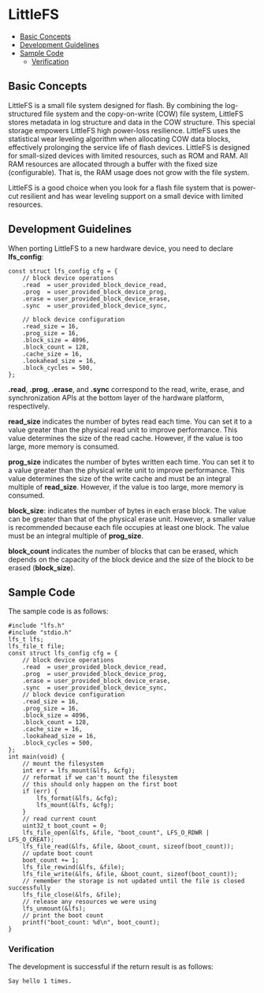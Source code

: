 # LittleFS<a name="EN-US_TOPIC_0000001106260762"></a>

-   [Basic Concepts](#section1553253111412)
-   [Development Guidelines](#section1496101821515)
-   [Sample Code](#section1034515054620)
    -   [Verification](#section176167422148)


## Basic Concepts<a name="section1553253111412"></a>

LittleFS is a small file system designed for flash. By combining the log-structured file system and the copy-on-write \(COW\) file system, LittleFS stores metadata in log structure and data in the COW structure. This special storage empowers LittleFS high power-loss resilience. LittleFS uses the statistical wear leveling algorithm when allocating COW data blocks, effectively prolonging the service life of flash devices. LittleFS is designed for small-sized devices with limited resources, such as ROM and RAM. All RAM resources are allocated through a buffer with the fixed size \(configurable\). That is, the RAM usage does not grow with the file system.

LittleFS is a good choice when you look for a flash file system that is power-cut resilient and has wear leveling support on a small device with limited resources.

## Development Guidelines<a name="section1496101821515"></a>

When porting LittleFS to a new hardware device, you need to declare  **lfs\_config**:

```
const struct lfs_config cfg = {
    // block device operations
    .read  = user_provided_block_device_read,
    .prog  = user_provided_block_device_prog,
    .erase = user_provided_block_device_erase,
    .sync  = user_provided_block_device_sync,

    // block device configuration
    .read_size = 16,
    .prog_size = 16,
    .block_size = 4096,
    .block_count = 128,
    .cache_size = 16,
    .lookahead_size = 16,
    .block_cycles = 500,
};
```

**.read**,  **.prog**,  **.erase**, and  **.sync**  correspond to the read, write, erase, and synchronization APIs at the bottom layer of the hardware platform, respectively.

**read\_size**  indicates the number of bytes read each time. You can set it to a value greater than the physical read unit to improve performance. This value determines the size of the read cache. However, if the value is too large, more memory is consumed.

**prog\_size**  indicates the number of bytes written each time. You can set it to a value greater than the physical write unit to improve performance. This value determines the size of the write cache and must be an integral multiple of  **read\_size**. However, if the value is too large, more memory is consumed.

**block\_size**: indicates the number of bytes in each erase block. The value can be greater than that of the physical erase unit. However, a smaller value is recommended because each file occupies at least one block. The value must be an integral multiple of  **prog\_size**.

**block\_count**  indicates the number of blocks that can be erased, which depends on the capacity of the block device and the size of the block to be erased \(**block\_size**\).

## Sample Code<a name="section1034515054620"></a>

The sample code is as follows:

```
#include "lfs.h"
#include "stdio.h"
lfs_t lfs;
lfs_file_t file;
const struct lfs_config cfg = {
    // block device operations
    .read  = user_provided_block_device_read,
    .prog  = user_provided_block_device_prog,
    .erase = user_provided_block_device_erase,
    .sync  = user_provided_block_device_sync,
    // block device configuration
    .read_size = 16,
    .prog_size = 16,
    .block_size = 4096,
    .block_count = 128,
    .cache_size = 16,
    .lookahead_size = 16,
    .block_cycles = 500,
};
int main(void) {
    // mount the filesystem
    int err = lfs_mount(&lfs, &cfg);
    // reformat if we can't mount the filesystem
    // this should only happen on the first boot
    if (err) {
        lfs_format(&lfs, &cfg);
        lfs_mount(&lfs, &cfg);
    }
    // read current count
    uint32_t boot_count = 0;
    lfs_file_open(&lfs, &file, "boot_count", LFS_O_RDWR | LFS_O_CREAT);
    lfs_file_read(&lfs, &file, &boot_count, sizeof(boot_count));
    // update boot count
    boot_count += 1;
    lfs_file_rewind(&lfs, &file);
    lfs_file_write(&lfs, &file, &boot_count, sizeof(boot_count));
    // remember the storage is not updated until the file is closed successfully
    lfs_file_close(&lfs, &file);
    // release any resources we were using
    lfs_unmount(&lfs);
    // print the boot count
    printf("boot_count: %d\n", boot_count);
}
```

### Verification<a name="section176167422148"></a>

The development is successful if the return result is as follows:

```
Say hello 1 times.
```


